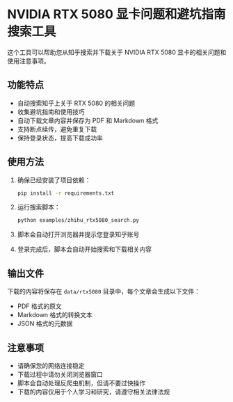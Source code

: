 # NVIDIA RTX 5080 显卡问题和避坑指南搜索工具

这个工具可以帮助您从知乎搜索并下载关于 NVIDIA RTX 5080 显卡的相关问题和使用注意事项。

## 功能特点

- 自动搜索知乎上关于 RTX 5080 的相关问题
- 收集避坑指南和使用技巧
- 自动下载文章内容并保存为 PDF 和 Markdown 格式
- 支持断点续传，避免重复下载
- 保持登录状态，提高下载成功率

## 使用方法

1. 确保已经安装了项目依赖：
   ```bash
   pip install -r requirements.txt
   ```

2. 运行搜索脚本：
   ```bash
   python examples/zhihu_rtx5080_search.py
   ```

3. 脚本会自动打开浏览器并提示您登录知乎账号

4. 登录完成后，脚本会自动开始搜索和下载相关内容

## 输出文件

下载的内容将保存在 `data/rtx5080` 目录中，每个文章会生成以下文件：
- PDF 格式的原文
- Markdown 格式的转换文本
- JSON 格式的元数据

## 注意事项

- 请确保您的网络连接稳定
- 下载过程中请勿关闭浏览器窗口
- 脚本会自动处理反爬虫机制，但请不要过快操作
- 下载的内容仅用于个人学习和研究，请遵守相关法律法规